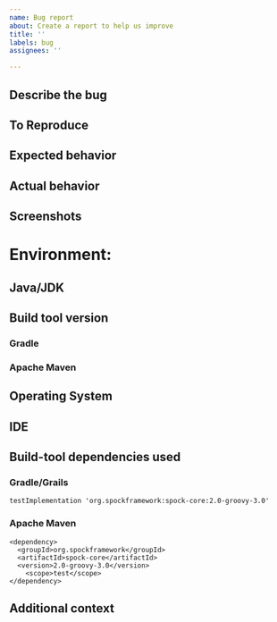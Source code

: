 ```yaml
---
name: Bug report
about: Create a report to help us improve
title: ''
labels: bug
assignees: ''

---
```


## Describe the bug
<!-- A clear and concise description of what the bug is. -->

## To Reproduce
<!--
Please provide a [minimal reproducible example](https://stackoverflow.com/help/minimal-reproducible-example).

>Your code examples should be…
>   …Minimal – Use as little code as possible that still produces the same problem
>   …Complete – Provide all parts someone else needs to reproduce your problem in the issue itself
>   …Reproducible – Test the code you're about to provide to make sure it reproduces the problem
-->

## Expected behavior
<!-- A clear and concise description of what you expected to happen. -->

## Actual behavior
<!-- A clear and concise description of what happened instead. -->

## Screenshots
<!-- If applicable, add screenshots to help explain your problem. -->

# Environment:
<!-- (please complete the following information) -->

## Java/JDK
<!-- `java -version` -->

## Build tool version
<!-- Remove unused sections -->

### Gradle
<!-- `gradlew --version` -->

### Apache Maven
<!-- `mvn --version` -->

## Operating System
<!--  Linux, Windows, Mac etc. -->

## IDE
<!--  IntelliJ, Eclipse etc. -->

## Build-tool dependencies used

### Gradle/Grails
    testImplementation 'org.spockframework:spock-core:2.0-groovy-3.0'

### Apache Maven
    <dependency>
      <groupId>org.spockframework</groupId>
      <artifactId>spock-core</artifactId>
      <version>2.0-groovy-3.0</version>
        <scope>test</scope>
    </dependency>
## Additional context
<!-- Add any other context about the problem here. -->
